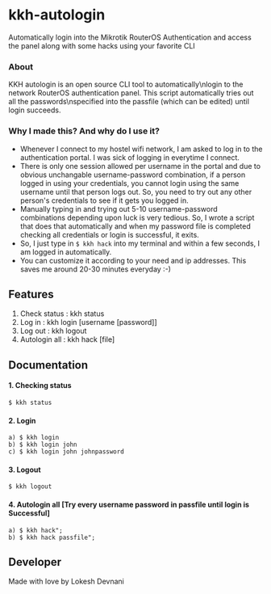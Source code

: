 # kkh-autologin
Automatically login into the Mikrotik RouterOS Authentication and access the panel along with some hacks using your favorite CLI

### About
  KKH autologin is an open source CLI tool to automatically\nlogin to the network RouterOS authentication panel.
  This script automatically tries out all the passwords\nspecified into the passfile (which can be edited) until login succeeds.
### Why I made this? And why do I use it?
  * Whenever I connect to my hostel wifi network, I am asked to log in to the authentication portal. I was sick of logging in everytime I connect. 
  * There is only one session allowed per username in the portal and due to obvious unchangable username-password combination, if a person logged in using your credentials, you cannot login using the same username until that person logs out. So, you need to try out any other person's credentials to see if it gets you logged in.
  * Manually typing in and trying out 5-10 username-password combinations depending upon luck is very tedious. So, I wrote a script that does that automatically and when my password file is completed checking all credentials or login is successful, it exits.
  * So, I just type in `$ kkh hack` into my terminal and within a few seconds, I am logged in automatically.
  * You can customize it according to your need and ip addresses. This saves me around 20-30 minutes everyday :-)
  
    
## Features  
  1. Check status :  kkh status
  2. Log in        :  kkh login [username [password]]
  3. Log out       :  kkh logout
  4. Autologin all :  kkh hack [file]
  
## Documentation    
####  1. Checking status
    $ kkh status
####  2. Login
    a) $ kkh login
    b) $ kkh login john
    c) $ kkh login john johnpassword
####  3. Logout
    $ kkh logout
####  4. Autologin all [Try every username password in passfile until login is Successful]
    a) $ kkh hack";
    b) $ kkh hack passfile";
    
## Developer
  Made with love by Lokesh Devnani

